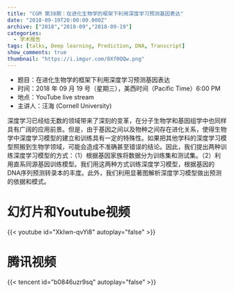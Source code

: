 ```yaml
---
title: "CGM 第38期：在进化生物学的框架下利用深度学习预测基因表达"
date: "2018-09-19T20:00:00.000Z"
archive: ["2018","2018-09","2018-09-19"]
categories:
  - 学术报告
tags: [talks, Deep learning, Prediction, DNA, Transcript]
show_comments: true
thumbnail: "https://i.imgur.com/8Xf0QQw.png"
---
```


- 题目：在进化生物学的框架下利用深度学习预测基因表达
- 时间：2018 年 09 月 19 号（星期三），美西时间（Pacific Time）6:00 PM
- 地点：YouTube live stream 
- 主讲人：汪海 (Cornell University)

深度学习已经给无数的领域带来了深刻的变革，在分子生物学和基因组学中也同样具有广阔的应用前景。但是，由于基因之间以及物种之间存在进化关系，使得生物学中深度学习模型的建立和训练具有一定的特殊性。如果把其他学科的深度学习模型照搬到生物学领域，可能会造成不准确甚至错误的结论。因此，我们提出两种训练深度学习模型的方式：（1）根据基因家族将数据分为训练集和测试集。（2）利用直系同源基因训练模型。我们用这两种方式训练深度学习模型，根据基因的DNA序列预测转录本的丰度。此外，我们利用显著图解析深度学习模型做出预测的依据和模式。

# 幻灯片和Youtube视频

{{< youtube id="XkIwn-qvYi8" autoplay="false" >}}

# 腾讯视频

{{< tencent id="b0846uzr9sq" autoplay="false" >}}

